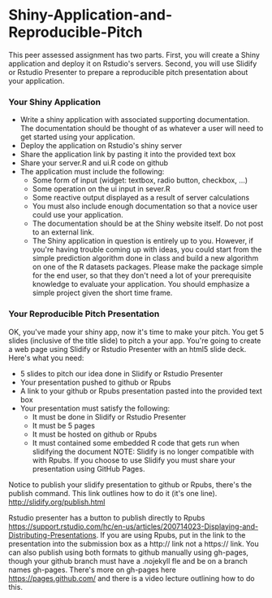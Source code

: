 # Shiny-Application-and-Reproducible-Pitch
This peer assessed assignment has two parts. First, you will create a Shiny application and deploy it on Rstudio's servers. Second, you will use Slidify or Rstudio Presenter to prepare a reproducible pitch presentation about your application.

### Your Shiny Application

- Write a shiny application with associated supporting documentation. The documentation should be thought of as whatever a user will need to get started using your application.
- Deploy the application on Rstudio's shiny server
- Share the application link by pasting it into the provided text box
- Share your server.R and ui.R code on github
- The application must include the following:
  * Some form of input (widget: textbox, radio button, checkbox, ...)
  * Some operation on the ui input in sever.R
  * Some reactive output displayed as a result of server calculations
  * You must also include enough documentation so that a novice user could use your application.
  * The documentation should be at the Shiny website itself. Do not post to an external link.
  * The Shiny application in question is entirely up to you. However, if you're having trouble coming up with ideas, you could start from the simple prediction algorithm done in class and build a new algorithm on one of the R datasets packages. Please make the package simple for the end user, so that they don't need a lot of your prerequisite knowledge to evaluate your application. You should emphasize a simple project given the short time frame.

### Your Reproducible Pitch Presentation

OK, you've made your shiny app, now it's time to make your pitch. You get 5 slides (inclusive of the title slide) to pitch a your app. 
You're going to create a web page using Slidify or Rstudio Presenter with an html5 slide deck. Here's what you need: 

- 5 slides to pitch our idea done in Slidify or Rstudio Presenter
- Your presentation pushed to github or Rpubs
- A link to your github or Rpubs presentation pasted into the provided text box
- Your presentation must satisfy the following: 
  * It must be done in Slidify or Rstudio Presenter
  * It must be 5 pages
  * It must be hosted on github or Rpubs
  * It must contained some embedded R code that gets run when slidifying the document
NOTE: Slidify is no longer compatible with with Rpubs. If you choose to use Slidify you must share your presentation using GitHub Pages.

Notice to publish your slidify presentation to github or Rpubs, there's the publish command. This link outlines how to do it (it's one line).
http://slidify.org/publish.html

Rstudio presenter has a button to publish directly to Rpubs https://support.rstudio.com/hc/en-us/articles/200714023-Displaying-and-Distributing-Presentations. If you 
are using Rpubs, put in the link to the presentation into the submission box as a http:// link not a https:// link.
You can also publish using both formats to github manually using gh-pages, though your github branch must have a .nojekyll fle 
and be on a branch names gh-pages. There's more on gh-pages here https://pages.github.com/ and there is a video lecture outlining
how to do this.
